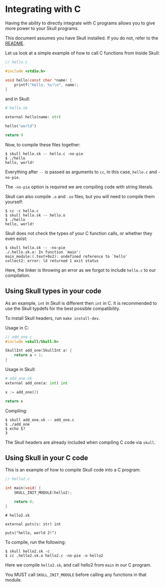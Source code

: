 # Integrating with C

Having the ability to directly integrate with C programs allows you to give more power to your Skull programs.

This document assumes you have Skull installed. If you do not, refer to the [README](/README.md#setup).

Let us look at a simple example of how to call C functions from inside Skull:

```c
// hello.c

#include <stdio.h>

void hello(const char *name) {
	printf("hello, %s!\n", name);
}
```

and in Skull:

```python
# hello.sk

external hello(name: str)

hello("world")

return 0
```

Now, to compile these files together:

```
$ skull hello.sk -- hello.c -no-pie
$ ./hello
hello, world!
```

Everything after `--` is passed as arguments to `cc`, in this case, `hello.c` and `-no-pie`.

The `-no-pie` option is required we are compiling code with string literals.

Skull can also compile `.o` and `.so` files, but you will need to compile them yourself:

```
$ cc -c hello.c
$ skull hello.sk -- hello.o
$ ./hello
hello, world!
```

Skull does not check the types of your C function calls, or whether they even exist:

```
$ skull hello.sk -- -no-pie
./.hello.sk.o: In function `main':
main_module:(.text+0x2): undefined reference to `hello'
collect2: error: ld returned 1 exit status
```

Here, the linker is throwing an error as we forgot to include `hello.c` to our compilation.

## Using Skull types in your code

As an example, `int` in Skull is different then `int` in C. It is recommended to use the Skull typdefs for the best possible compatibility.

To install Skull headers, run `make install-dev`.

Usage in C:

```c
// add_one.c
#include <skull/Skull.h>

SkullInt add_one(SkullInt a) {
	return a + 1;
}
```

Usage in Skull:

```python
# add_one.sk
external add_one(a: int) int

x := add_one(2)

return x
```

Compiling:

```
$ skull add_one.sk -- add_one.c
$ ./add_one
$ echo $?
3
```

The Skull headers are already included when compiling C code via `skull`.

## Using Skull in your C code

This is an example of how to compile Skull code into a C program:

```c
// hello2.c

int main(void) {
	SKULL_INIT_MODULE(hello2);

	return 0;
}
```

```
# hello2.sk

external puts(s: str) int

puts("hello, world 2!")
```

To compile, run the following:

```
$ skull hello2.sk -c
$ cc .hello2.sk.o hello2.c -no-pie -o hello2
```

Here we compile `hello2.sk`, and call hello2 from `main` in our C program.

You MUST call `SKULL_INIT_MODULE` before calling any functions in that module.